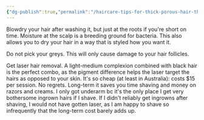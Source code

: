 ```yaml
---
{"dg-publish":true,"permalink":"/haircare-tips-for-thick-porous-hair-that-changed-my-life/","title":"Haircare tips for thick, porous hair that changed my life","tags":["beauty"],"created":"2024-05-16","updated":"2024-05-16"}
---
```


Blowdry your hair after washing it, but just at the roots if you're short on time. Moisture at the scalp is a breeding ground for bacteria. This also allows you to dry your hair in a way that is styled how you want it.

Do not pick your greys. This will only cause damage to your hair follicles.

Get laser hair removal. A light-medium complexion combined with black hair is the perfect combo, as the pigment difference helps the laser target the hairs as opposed to your skin. It's so cheap (at least in Australia): costs $15 per session. No regrets. Long-term it saves you time shaving and money on razors and creams. I only got underarm bc it's the only place I get very bothersome ingrown hairs if I shave. If I didn't reliably get ingrowns after shaving, I would not have gotten laser, as I am happy to shave so infrequently that the long-term cost barely adds up.
